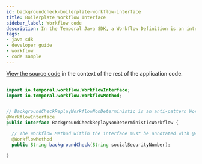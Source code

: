 ```yaml
---
id: backgroundcheck-boilerplate-workflow-interface
title: Boilerplate Workflow Interface
sidebar_label: Workflow code
description: In the Temporal Java SDK, a Workflow Definition is an interface and its implementation.
tags:
- java sdk
- developer guide
- workflow
- code sample
---
```


<!-- DO NOT EDIT THIS FILE DIRECTLY.
THIS FILE IS GENERATED from https://github.com/temporalio/documentation/blob/main/sample-apps/java/backgroundcheck-replay/src/main/java/backgroundcheckreplay/BackgroundCheckReplayNonDeterministicWorkflow.java. -->


<div class="copycode-notice-container"><a href="https://github.com/temporalio/documentation/blob/main/sample-apps/java/backgroundcheck-replay/src/main/java/backgroundcheckreplay/BackgroundCheckReplayNonDeterministicWorkflow.java">View the source code</a> in the context of the rest of the application code.</div>

```java

import io.temporal.workflow.WorkflowInterface;
import io.temporal.workflow.WorkflowMethod;


// BackgroundCheckReplayWorkflowNonDeterministic is an anti-pattern Workflow Definition
@WorkflowInterface
public interface BackgroundCheckReplayNonDeterministicWorkflow {

  // The Workflow Method within the interface must be annotated with @WorkflowMethod
  @WorkflowMethod
  public String backgroundCheck(String socialSecurityNumber);

}
```

